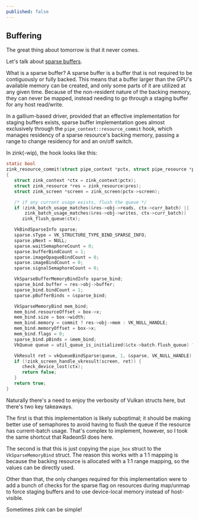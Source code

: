 ```yaml
---
published: false
---
```

## Buffering

The great thing about tomorrow is that it never comes.

Let's talk about [sparse buffers](https://www.khronos.org/registry/OpenGL/extensions/ARB/ARB_sparse_buffer.txt).

What is a sparse buffer? A sparse buffer is a buffer that is not required to be contiguously or fully backed. This means that a buffer larger than the GPU's available memory can be created, and only some parts of it are utilized at any given time. Because of the non-resident nature of the backing memory, they can never be mapped, instead needing to go through a staging buffer for any host read/write.

In a gallium-based driver, provided that an effective implementation for staging buffers exists, sparse buffer implementation goes almost exclusively through the `pipe_context::resource_commit` hook, which manages residency of a sparse resource's backing memory, passing a range to change residency for and an on/off switch.

In zink(-wip), the hook looks like this:
```c
static bool
zink_resource_commit(struct pipe_context *pctx, struct pipe_resource *pres, unsigned level, struct pipe_box *box, bool commit)
{
   struct zink_context *ctx = zink_context(pctx);
   struct zink_resource *res = zink_resource(pres);
   struct zink_screen *screen = zink_screen(pctx->screen);

   /* if any current usage exists, flush the queue */
   if (zink_batch_usage_matches(&res->obj->reads, ctx->curr_batch) ||
       zink_batch_usage_matches(&res->obj->writes, ctx->curr_batch))
      zink_flush_queue(ctx);

   VkBindSparseInfo sparse;
   sparse.sType = VK_STRUCTURE_TYPE_BIND_SPARSE_INFO;
   sparse.pNext = NULL;
   sparse.waitSemaphoreCount = 0;
   sparse.bufferBindCount = 1;
   sparse.imageOpaqueBindCount = 0;
   sparse.imageBindCount = 0;
   sparse.signalSemaphoreCount = 0;

   VkSparseBufferMemoryBindInfo sparse_bind;
   sparse_bind.buffer = res->obj->buffer;
   sparse_bind.bindCount = 1;
   sparse.pBufferBinds = &sparse_bind;

   VkSparseMemoryBind mem_bind;
   mem_bind.resourceOffset = box->x;
   mem_bind.size = box->width;
   mem_bind.memory = commit ? res->obj->mem : VK_NULL_HANDLE;
   mem_bind.memoryOffset = box->x;
   mem_bind.flags = 0;
   sparse_bind.pBinds = &mem_bind;
   VkQueue queue = util_queue_is_initialized(&ctx->batch.flush_queue) ? ctx->batch.thread_queue : ctx->batch.queue;

   VkResult ret = vkQueueBindSparse(queue, 1, &sparse, VK_NULL_HANDLE);
   if (!zink_screen_handle_vkresult(screen, ret)) {
      check_device_lost(ctx);
      return false;
   }
   return true;
}
```

Naturally there's a need to enjoy the verbosity of Vulkan structs here, but there's two key takeaways.

The first is that this implementation is likely suboptimal; it should be making better use of semaphores to avoid having to flush the queue if the resource has current-batch usage. That's complex to implement, however, so I took the same shortcut that RadeonSI does here.

The second is that this is just copying the `pipe_box` struct to the `VkSparseMemoryBind` struct. The reason this works with a 1:1 mapping is because the backing resource is allocated with a 1:1 range mapping, so the values can be directly used.

Other than that, the only changes required for this implementation were to add a bunch of checks for the sparse flag on resources during map/unmap to force staging buffers and to use device-local memory instead of host-visible.

Sometimes zink can be simple!